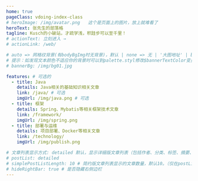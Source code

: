 ```yaml
---
home: true
pageClass: vdoing-index-class
# heroImage: /img/avatar.png   这个是页面上的图片，放上就难看了
heroText: 张先生的部落格
tagline: Kusch的小破站，才疏学浅，积跬步可以至千里！
# actionText: 立刻进入 →
# actionLink: /web/

# auto => 网格纹背景(有bodyBgImg时无背景)，默认 | none => 无 | '大图地址' | background: 自定义背景样式       
# 提示：如发现文本颜色不适应你的背景时可以到palette.styl修改$bannerTextColor变量
# bannerBg: /img/bg01.jpg

features: # 可选的
  - title: Java
    details: Java相关的基础知识相关文章
    link: /java/ # 可选
    imgUrl: /img/java.png # 可选
  - title: 框架
    details: Spring、Mybatis等相关框架技术文章
    link: /framework/
    imgUrl: /img/spring.png
  - title: 部署与运维
    details: 项目部署、Docker等相关文章
    link: /technology/
    imgUrl: /img/publish.png

# 文章列表显示方式: detailed 默认，显示详细版文章列表（包括作者、分类、标签、摘要、分页等）| simple => 显示简约版文章列表（仅标题和日期）| none 不显示文章列表
# postList: detailed
# simplePostListLength: 10 # 简约版文章列表显示的文章数量，默认10。（仅在postList设置为simple时生效）
# hideRightBar: true # 是否隐藏右侧边栏
---
```




<ClientOnly>
  <IndexBigImg />
</ClientOnly>
